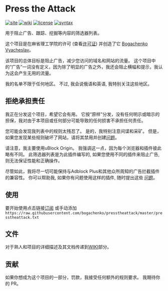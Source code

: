 <!--
This file is part of the Press the Attack project,
Copyright (c) 2018 Bogachenko Vyacheslav

Press the Attack is a free project: you can distribute it and/or modify
it in accordance with the MIT license published by the Massachusetts Institute of Technology.

The Press the Attack project is distributed in the hope that it will be useful,
and is provided "AS IS", WITHOUT ANY WARRANTY, EXPRESSLY EXPRESSED OR IMPLIED.
WE ARE NOT RESPONSIBLE FOR ANY DAMAGES DUE TO THE USE OF THIS PROJECT OR ITS PARTS.
For more information, see the MIT license.

Author: Bogachenko Vyacheslav <https://github.com/bogachenko>
Email: bogachenkove@gmail.com
Github: https://github.com/bogachenko/presstheattack/
Last modified: December 11, 2018
License: MIT <https://github.com/bogachenko/presstheattack/blob/master/LICENSE.md>
Problem reports: https://github.com/bogachenko/presstheattack/issues
Title: README.zh-CN.md
URL: https://raw.githubusercontent.com/bogachenko/presstheattack/master/README.zh-CN.md
Wiki: https://github.com/bogachenko/presstheattack/wiki

Download the entire Press the Attack project at https://github.com/bogachenko/presstheattack/archive/master.zip -->

# Press the Attack
[![site](https://img.shields.io/badge/site-up-%233fb912.svg)](https://bogachenko.github.io/presstheattack/)
[![wiki](https://img.shields.io/badge/wiki-up-%233fb912.svg)](https://github.com/bogachenko/presstheattack/wiki)
[![license](https://img.shields.io/badge/license-MIT-%233fb912.svg)](https://raw.githubusercontent.com/bogachenko/presstheattack/master/LICENSE.md)
[![syntax](https://img.shields.io/badge/syntax-uBlock%20Origin-%23c61300.svg)](https://github.com/gorhill/uBlock/wiki/Static-filter-syntax)

用于阻止广告、跟踪、挖掘等内容的筛选器列表。

这个项目是在麻省理工学院的许可 (查看[许可证](https://raw.githubusercontent.com/bogachenko/presstheattack/master/LICENSE.md)) 并创造了它 [Bogachenko Vyacheslav](https://github.com/bogachenko)。

该项目的总体目标是阻止广告，减少您访问的域名和网站的流量。
这个项目中的“广告”一词没有定义，因为除了明显的广告之外，我还会阻止横幅和提示，我认为这会产生无用的流量。

我的名单不限于任何地区。 不过, 我会说俄语和英语, 我特别关注这些地区。

## 拒绝承担责任

我正在分发这个项目，希望它会有用。 它按“原样”分发，没有任何明示或暗示的担保，我对由于本项目或任何部分可能导致的任何损害不承担任何责任。

您可能会发现我列表中的规则太残忍了。 是的，我特别注意间谍和采矿。
但是，如果您发现某些规则破坏了网站，请将其禁用并创建[问题](https://github.com/bogachenko/presstheattack/issues)。

请注意，我主要使用uBlock Origin。 我强调这一点，因为每个浏览器和插件彼此略有不同。 此筛选器列表是为此插件编写的, 如果您使用不同的插件来阻止广告, 则无法保证性能和正确操作。

尽管如此，我将尽一切可能保持与Adblock Plus和其他众所周知的广告拦截插件的兼容性。 你可以帮助我, 如果你有问题使用这样的插件, 随时提出这些 [问题](https://github.com/bogachenko/presstheattack/issues)。

## 使用

要开始使用点击链接[订阅](https://subscribe.adblockplus.org/?location=https%3A%2F%2Fraw.githubusercontent.com%2Fbogachenko%2Fpresstheattack%2Fmaster%2Fpresstheattack.txt&title=Press%20the%20Attack) 或手动添加 `https://raw.githubusercontent.com/bogachenko/presstheattack/master/presstheattack.txt`

## 文件

对于熟人和项目的详细描述及其文档传递到[WIKI](https://github.com/bogachenko/presstheattack/wiki)部分。

## 贡献

如果你想成为这个项目的一部分，罚款，我接受任何额外的规则要求。 我期待你的 PR。
